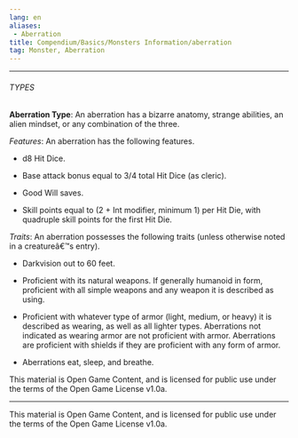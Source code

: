 ```yaml
---
lang: en
aliases:
 - Aberration
title: Compendium/Basics/Monsters Information/aberration
tag: Monster, Aberration
---
```


---

###### TYPES

**Aberration Type**: An aberration has a bizarre anatomy, strange abilities, an alien mindset, or any combination of the three.

_Features_: An aberration has the following features.

- d8 Hit Dice.
    
- Base attack bonus equal to 3/4 total Hit Dice (as cleric).
    
- Good Will saves.
    
- Skill points equal to (2 + Int modifier, minimum 1) per Hit Die, with quadruple skill points for the first Hit Die.
    

_Traits_: An aberration possesses the following traits (unless otherwise noted in a creatureâ€™s entry).

- Darkvision out to 60 feet.
    
- Proficient with its natural weapons. If generally humanoid in form, proficient with all simple weapons and any weapon it is described as using.
    
- Proficient with whatever type of armor (light, medium, or heavy) it is described as wearing, as well as all lighter types. Aberrations not indicated as wearing armor are not proficient with armor. Aberrations are proficient with shields if they are proficient with any form of armor.
    
- Aberrations eat, sleep, and breathe.
    
This material is Open Game Content, and is licensed for public use under the terms of the Open Game License v1.0a.

---

This material is Open Game Content, and is licensed for public use under the terms of the Open Game License v1.0a.
